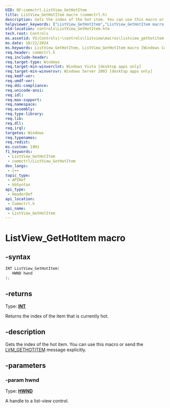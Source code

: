 ```yaml
---
UID: NF:commctrl.ListView_GetHotItem
title: ListView_GetHotItem macro (commctrl.h)
description: Gets the index of the hot item. You can use this macro or send the LVM_GETHOTITEM message explicitly.
helpviewer_keywords: ["ListView_GetHotItem","ListView_GetHotItem macro [Windows Controls]","_win32_ListView_GetHotItem","_win32_ListView_GetHotItem_cpp","commctrl/ListView_GetHotItem","controls.ListView_GetHotItem","controls._win32_ListView_GetHotItem"]
old-location: controls\ListView_GetHotItem.htm
tech.root: Controls
ms.assetid: VS|Controls|~\controls\listview\macros\listview_gethotitem.htm
ms.date: 10/21/2024
ms.keywords: ListView_GetHotItem, ListView_GetHotItem macro [Windows Controls], _win32_ListView_GetHotItem, _win32_ListView_GetHotItem_cpp, commctrl/ListView_GetHotItem, controls.ListView_GetHotItem, controls._win32_ListView_GetHotItem
req.header: commctrl.h
req.include-header: 
req.target-type: Windows
req.target-min-winverclnt: Windows Vista [desktop apps only]
req.target-min-winversvr: Windows Server 2003 [desktop apps only]
req.kmdf-ver: 
req.umdf-ver: 
req.ddi-compliance: 
req.unicode-ansi: 
req.idl: 
req.max-support: 
req.namespace: 
req.assembly: 
req.type-library: 
req.lib: 
req.dll: 
req.irql: 
targetos: Windows
req.typenames: 
req.redist: 
ms.custom: 19H1
f1_keywords:
 - ListView_GetHotItem
 - commctrl/ListView_GetHotItem
dev_langs:
 - c++
topic_type:
 - APIRef
 - kbSyntax
api_type:
 - HeaderDef
api_location:
 - Commctrl.h
api_name:
 - ListView_GetHotItem
---
```


# ListView_GetHotItem macro

## -syntax

```cpp
INT ListView_GetHotItem(
   HWND hwnd
);
```

## -returns

Type: **[INT](/windows/desktop/winprog/windows-data-types)**

Returns the index of the item that is currently hot.


## -description

Gets the index of the hot item. You can use this macro or send the <a href="/windows/desktop/Controls/lvm-gethotitem">LVM_GETHOTITEM</a> message explicitly.

## -parameters

### -param hwnd

Type: <b><a href="/windows/desktop/WinProg/windows-data-types">HWND</a></b>

A handle to a list-view control.
